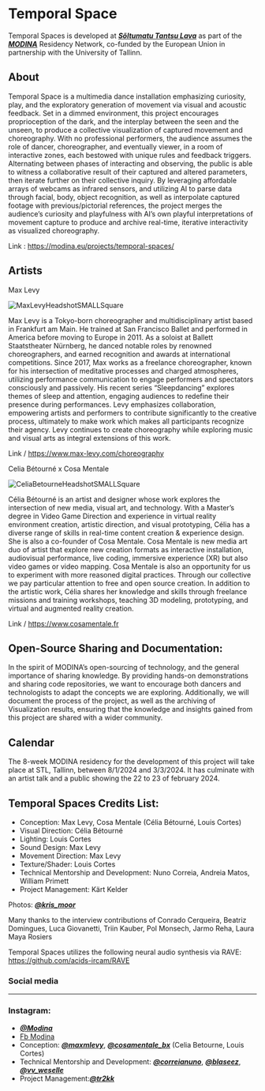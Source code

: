 # Temporal Space

Temporal Spaces is developed at ***[Sõltumatu Tantsu Lava](https://www.stl.ee/)*** as part of the ***[MODINA](https://modina.eu/)*** Residency Network, co-funded by the European Union in partnership with the University of Tallinn.

## About

Temporal Space is a multimedia dance installation emphasizing curiosity, play, and the exploratory generation of movement via visual and acoustic feedback. Set in a dimmed environment, this project encourages proprioception of the dark, and the interplay between the seen and the unseen, to produce a collective visualization of captured movement and choreography. With no professional performers, the audience assumes the role of dancer, choreographer, and eventually viewer, in a room of interactive zones, each bestowed with unique rules and feedback triggers. Alternating between phases of interacting and observing, the public is able to witness a collaborative result of their captured and altered parameters, then iterate further on their collective inquiry. By leveraging affordable arrays of webcams as infrared sensors, and utilizing AI to parse data through facial, body, object recognition, as well as interpolate captured footage with previous/pictorial references, the project merges the audience’s curiosity and playfulness with AI’s own playful interpretations of movement capture to produce and archive real-time, iterative interactivity as visualized choreography. 

Link : <https://modina.eu/projects/temporal-spaces/> 

## Artists
Max Levy

![MaxLevyHeadshotSMALLSquare](https://github.com/Cosamentale/TemporalSpace_Documentation/assets/83541800/d5f39492-e0dc-4738-bd4a-76dc2620555c)

Max Levy is a Tokyo-born choreographer and multidisciplinary artist based in Frankfurt am Main. He trained at San Francisco Ballet and performed in America before moving to Europe in 2011. As a soloist at Ballett Staatstheater Nürnberg, he danced notable roles by renowned choreographers, and earned recognition and awards at international competitions. Since 2017, Max works as a freelance choreographer, known for his intersection of meditative processes and charged atmospheres, utilizing performance communication to engage performers and spectators consciously and passively. His recent series “Sleepdancing” explores themes of sleep and attention, engaging audiences to redefine their presence during performances. Levy emphasizes collaboration, empowering artists and performers to contribute significantly to the creative process, ultimately to make work which makes all participants recognize their agency. Levy continues to create choreography while exploring music and visual arts as integral extensions of this work.

Link / <https://www.max-levy.com/choreography> 

Celia Bétourné x Cosa Mentale

![CeliaBetourneHeadshotSMALLSquare](https://github.com/Cosamentale/TemporalSpace_Documentation/assets/83541800/4e6260cd-2e75-47c5-9886-9a83704d56c2)

Célia Bétourné is an artist and designer whose work explores the intersection of new media, visual art, and technology. With a Master’s degree in Video Game Direction and experience in virtual reality environment creation, artistic direction, and visual prototyping, Célia has a diverse range of skills in real-time content creation & experience design. She is also a co-founder of Cosa Mentale. Cosa Mentale is new media art duo of artist that explore new creation formats as interactive installation, audiovisual performance, live coding, immersive experience (XR) but also video games or video mapping. 
Cosa Mentale is also an opportunity for us to experiment with more reasoned digital practices. Through our collective we pay particular attention to free and open source creation.
In addition to the artistic work, Célia shares her knowledge and skills through freelance missions and training workshops, teaching 3D modeling, prototyping, and virtual and augmented reality creation. 

Link / <https://www.cosamentale.fr>

## Open-Source Sharing and Documentation:
In the spirit of MODINA’s open-sourcing of technology, and the general importance of sharing knowledge. By providing hands-on demonstrations and sharing code repositories, we want to encourage both dancers and technologists to adapt the concepts we are exploring. Additionally, we will document the process of the project, as well as the archiving of Visualization results, ensuring that the knowledge and insights gained from this project are shared with a wider community.

## Calendar
The 8-week MODINA residency for the development of this project will take place at STL, Tallinn, between 8/1/2024 and 3/3/2024. It has culminate with an artist talk and a public showing the 22 to 23 of february 2024.

## Temporal Spaces Credits List:

- Conception: Max Levy, Cosa Mentale (Célia Bétourné, Louis Cortes)
- Visual Direction: Célia Bétourné
- Lighting: Louis Cortes
- Sound Design: Max Levy
- Movement Direction: Max Levy
- Texture/Shader: Louis Cortes
- Technical Mentorship and Development: Nuno Correia, Andreia Matos, William Primett
- Project Management: Kärt Kelder

Photos:  ***[@kris_moor](https://www.instagram.com/kris_moor/)***

Many thanks to the interview contributions of Conrado Cerqueira, Beatriz Domingues, Luca Giovanetti, Triin Kauber, Pol Monsech, Jarmo Reha, Laura Maya Rosiers

Temporal Spaces utilizes the following neural audio synthesis via RAVE: <https://github.com/acids-ircam/RAVE>

### Social media


***
### Instagram:
- ***[@Modina](https://www.instagram.com/modina.eu/)*** 
- [Fb Modina](https://www.facebook.com/modina.eu)
- Conception: ***[@maxmlevy](https://www.instagram.com/maxmlevy/)***, ***[@cosamentale_bx](https://www.instagram.com/cosamentale_bx/)*** (Celia Betourne, Louis Cortes)
- Technical Mentorship and Development: ***[@correianuno](www.instagram.com/correianuno/)***, ***[@blaseez](https://www.instagram.com/blaseez/)***, ***[@vv_weselle](https://www.instagram.com/vv_weselle/)*** 
- Project Management:***[@tr2kk](https://www.instagram.com/tr2kk)***


